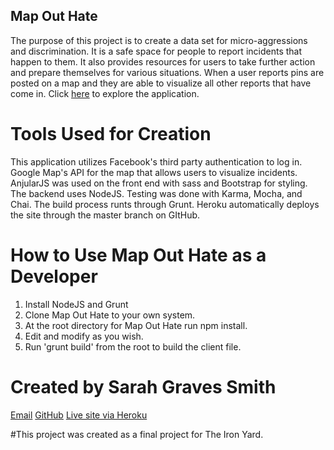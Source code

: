 ## Map Out Hate

The purpose of this project is to create a data set for micro-aggressions and discrimination. It is a safe space for people to report incidents that happen to them. It also provides resources for users to take further action and prepare themselves for various situations. When a user reports pins are posted on a map and they are able to visualize all other reports that have come in. Click [here](http://map-out-hate.herokuapp.com/) to explore the application.

# Tools Used for Creation
This application utilizes Facebook's third party authentication to log in. Google Map's API for the map that allows users to visualize incidents. AnjularJS was used on the front end with sass and Bootstrap for styling. The backend uses NodeJS. Testing was done with Karma, Mocha, and Chai. The build process runts through Grunt. Heroku automatically deploys the site through the master branch on GItHub.

# How to Use Map Out Hate as a Developer
1. Install NodeJS and Grunt
2. Clone Map Out Hate to your own system.
3. At the root directory for Map Out Hate run npm install.
4. Edit and modify as you wish.
5. Run 'grunt build' from the root to build the client file.

# Created by Sarah Graves Smith
[Email](smith.g.sarah030@gmail.com)
[GitHub](https://github.com/ZarahZmith/mapOutHate)
[Live site via Heroku](http://map-out-hate.herokuapp.com/)

#This project was created as a final project for The Iron Yard.
